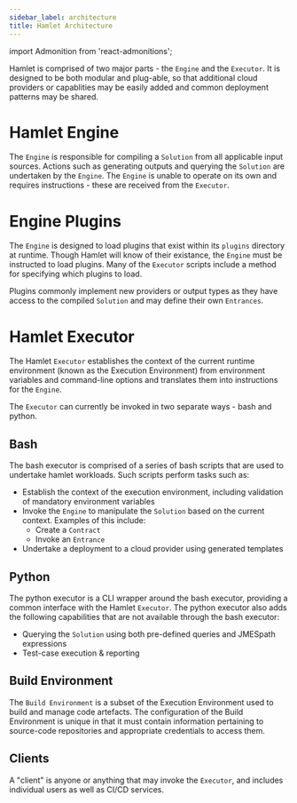 ```yaml
---
sidebar_label: architecture
title: Hamlet Architecture
---
```

import Admonition from 'react-admonitions';

Hamlet is comprised of two major parts - the `Engine` and the `Executor`. It is designed to be both modular and plug-able, so that additional cloud providers or capablities may be easily added and common deployment patterns may be shared.

# Hamlet Engine

The `Engine` is responsible for compiling a `Solution` from all applicable input sources. Actions such as generating outputs and querying the `Solution` are undertaken by the `Engine`. The `Engine` is unable to operate on its own and requires instructions - these are received from the `Executor`.

# Engine Plugins

The `Engine` is designed to load plugins that exist within its `plugins` directory at runtime. Though Hamlet will know of their existance, the `Engine` must be instructed to load plugins. Many of the `Executor` scripts include a method for specifying which plugins to load.

Plugins commonly implement new providers or output types as they have access to the compiled `Solution` and may define their own `Entrances`.

# Hamlet Executor
The Hamlet `Executor` establishes the context of the current runtime environment (known as the Execution Environment) from environment variables and command-line options and translates them into instructions for the `Engine`.

The `Executor` can currently be invoked in two separate ways - bash and python.

## Bash
The bash executor is comprised of a series of bash scripts that are used to undertake hamlet workloads. Such scripts perform tasks such as:

* Establish the context of the execution environment, including validation of mandatory environment variables
* Invoke the `Engine` to manipulate the `Solution` based on the current context. Examples of this include:
    * Create a `Contract`
    * Invoke an `Entrance`
* Undertake a deployment to a cloud provider using generated templates

## Python
The python executor is a CLI wrapper around the bash executor, providing a common interface with the Hamlet `Executor`. The python executor also adds the following capabilities that are not available through the bash executor:

* Querying the `Solution` using both pre-defined queries and JMESpath expressions
* Test-case execution & reporting

## Build Environment
The `Build Environment` is a subset of the Execution Environment used to build and manage code artefacts. The configuration of the Build Environment is unique in that it must contain information pertaining to source-code repositories and appropriate credentials to access them.

## Clients
A "client" is anyone or anything that may invoke the `Executor`, and includes individual users as well as CI/CD services.